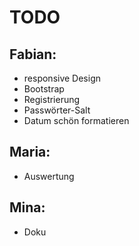 TODO
====

Fabian:
-------

* responsive Design
* Bootstrap
* Registrierung
* Passwörter-Salt
* Datum schön formatieren

Maria:
------

* Auswertung

Mina:
-----

* Doku